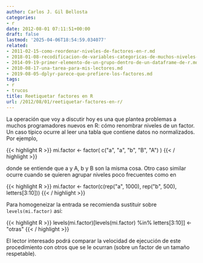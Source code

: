 ```yaml
---
author: Carlos J. Gil Bellosta
categories:
- r
date: 2012-08-01 07:11:51+00:00
draft: false
lastmod: '2025-04-06T18:54:59.034077'
related:
- 2011-02-15-como-reordenar-niveles-de-factores-en-r.md
- 2018-01-08-recodificacion-de-variables-categoricas-de-muchos-niveles-ayuda.md
- 2014-09-19-primer-elemento-de-un-grupo-dentro-de-un-dataframe-de-r.md
- 2010-08-17-una-tarea-para-mis-lectores.md
- 2019-08-05-dplyr-parece-que-prefiere-los-factores.md
tags:
- r
- trucos
title: Reetiquetar factores en R
url: /2012/08/01/reetiquetar-factores-en-r/
---
```


La operación que voy a discutir hoy es una que plantea problemas a muchos programadores nuevos en R: cómo renombrar niveles de un factor. Un caso típico ocurre al leer una tabla que contiene datos no normalizados. Por ejemplo,

{{< highlight R >}}
mi.factor <- factor( c("a", "a", "b", "B", "A") )
{{< / highlight >}}

donde se entiende que a y A, b y B son la misma cosa. Otro caso similar ocurre cuando se quieren agrupar niveles poco frecuentes como en

{{< highlight R >}}
mi.factor <- factor(c(rep("a", 1000), rep("b", 500), letters[3:10]))
{{< / highlight >}}

Para homogeneizar la entrada se recomienda sustituir sobre `levels(mi.factor)` así:

{{< highlight R >}}
levels(mi.factor)[levels(mi.factor) %in% letters[3:10]] <- "otras"
{{< / highlight >}}

El lector interesado podrá comparar la velocidad de ejecución de este procedimiento con otros que se le ocurran (sobre un factor de un tamaño respetable).